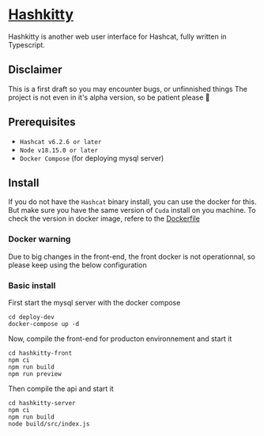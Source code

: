 # [Hashkitty](https://github.com/ScriptSathi/HashKitty)

Hashkitty is another web user interface for Hashcat, fully written in Typescript.

## Disclaimer

This is a first draft so you may encounter bugs, or unfinnished things
The project is not even in it's alpha version, so be patient please 🙏

## Prerequisites

- `Hashcat v6.2.6 or later` 
- `Node v18.15.0 or later` 
- `Docker Compose` (for deploying mysql server)

## Install

If you do not have the `Hashcat` binary install, you can use the docker for this. But make sure you have the same version of `Cuda` install on you machine. To check the version in docker image, refere to the [Dockerfile](./hashkitty-server/Dockerfile)

### Docker warning

Due to big changes in the front-end, the front docker is not operationnal, so please keep using the below configuration 

### Basic install

First start the mysql server with the docker compose

```
cd deploy-dev
docker-compose up -d
```

Now, compile the front-end for producton environnement and start it

```
cd hashkitty-front
npm ci
npm run build
npm run preview
```

Then compile the api and start it

```
cd hashkitty-server
npm ci
npm run build
node build/src/index.js
```
